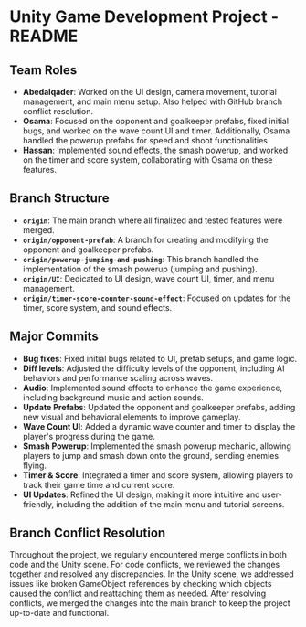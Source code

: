 # Unity Game Development Project - README

## Team Roles

- **Abedalqader**: Worked on the UI design, camera movement, tutorial management, and main menu setup. Also helped with GitHub branch conflict resolution.
- **Osama**: Focused on the opponent and goalkeeper prefabs, fixed initial bugs, and worked on the wave count UI and timer. Additionally, Osama handled the powerup prefabs for speed and shoot functionalities.
- **Hassan**: Implemented sound effects, the smash powerup, and worked on the timer and score system, collaborating with Osama on these features.

## Branch Structure

- **`origin`**: The main branch where all finalized and tested features were merged.
- **`origin/opponent-prefab`**: A branch for creating and modifying the opponent and goalkeeper prefabs.
- **`origin/powerup-jumping-and-pushing`**: This branch handled the implementation of the smash powerup (jumping and pushing).
- **`origin/UI`**: Dedicated to UI design, wave count UI, timer, and menu management.
- **`origin/timer-score-counter-sound-effect`**: Focused on updates for the timer, score system, and sound effects.

## Major Commits

- **Bug fixes**: Fixed initial bugs related to UI, prefab setups, and game logic.
- **Diff levels**: Adjusted the difficulty levels of the opponent, including AI behaviors and performance scaling across waves.
- **Audio**: Implemented sound effects to enhance the game experience, including background music and action sounds.
- **Update Prefabs**: Updated the opponent and goalkeeper prefabs, adding new visual and behavioral elements to improve gameplay.
- **Wave Count UI**: Added a dynamic wave counter and timer to display the player's progress during the game.
- **Smash Powerup**: Implemented the smash powerup mechanic, allowing players to jump and smash down onto the ground, sending enemies flying.
- **Timer & Score**: Integrated a timer and score system, allowing players to track their game time and current score.
- **UI Updates**: Refined the UI design, making it more intuitive and user-friendly, including the addition of the main menu and tutorial screens.

## Branch Conflict Resolution

Throughout the project, we regularly encountered merge conflicts in both code and the Unity scene. For code conflicts, we reviewed the changes together and resolved any discrepancies. In the Unity scene, we addressed issues like broken GameObject references by checking which objects caused the conflict and reattaching them as needed. After resolving conflicts, we merged the changes into the main branch to keep the project up-to-date and functional.

